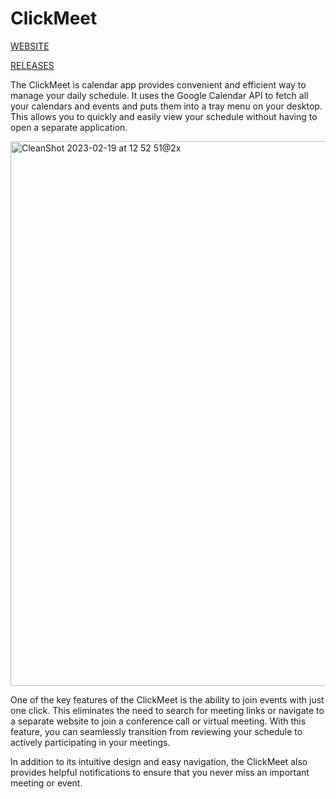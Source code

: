 # ClickMeet

[WEBSITE](https://clickmeet.app/)

[RELEASES](https://github.com/sakhnyuk/click-meet-releases/releases)

The ClickMeet is calendar app provides convenient and efficient way to manage your daily schedule. It uses the Google Calendar API to fetch all your calendars and events and puts them into a tray menu on your desktop. This allows you to quickly and easily view your schedule without having to open a separate application.

<img width="871" alt="CleanShot 2023-02-19 at 12 52 51@2x" src="https://user-images.githubusercontent.com/32235469/219938386-fa4a9b26-686f-4fdb-aed0-11c26f4e3762.png">

One of the key features of the ClickMeet is the ability to join events with just one click. This eliminates the need to search for meeting links or navigate to a separate website to join a conference call or virtual meeting. With this feature, you can seamlessly transition from reviewing your schedule to actively participating in your meetings.

In addition to its intuitive design and easy navigation, the ClickMeet also provides helpful notifications to ensure that you never miss an important meeting or event.

